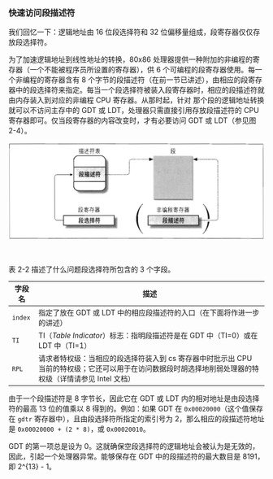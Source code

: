 ### 快速访问段描述符

我们回忆一下：逻辑地址由 16 位段选择符和 32 位偏移量组成，段寄存器仅仅存放段选择符。

为了加速逻辑地址到线性地址的转换，80x86 处理器提供一种附加的非编程的寄存器（一个不能被程序员所设置的寄存器），供 6 个可编程的段寄存器使用。每一个非编程的寄存器含有 8 个字节的段描述符（在前一节已讲述），由相应的段寄存器中的段选择符来指定。每当一个段选择符被装入段寄存器时，相应的段描述符就由内存装入到对应的非编程 CPU 寄存器。从那时起，针对 那个段的逻辑地址转换就可以不访问主存中的 GDT 或 LDT，处理器只需直接引用存放段描述符的 CPU 寄存器即可。仅当段寄存器的内容改变时，才有必要访问 GDT 或 LDT（参见图 2-4）。

![图 2-4：段选择符和段描述符](../static/2_4.jpg)

&emsp;

表 2-2 描述了什么问题段选择符所包含的 3 个字段。

字段名 | 描述
--- | ---
`index` | 指定了放在 GDT 或 LDT 中的相应段描述符的入口（在下面将作进一步的讲述）
`TI` | TI（*Table Indicator*）标志：指明段描述符是在 GDT 中（TI=0）或在 LDT 中（TI=1）
`RPL` | 请求者特权级：当相应的段选择符装入到 cs 寄存器中时批示出 CPU 当前的特权级；它还可以用于在访问数据段时胡选择地削弱处理器的特权级（详情请参见 Intel 文档）

由于一个段描述符是 8 字节长，因此它在 GDT 或 LDT 内的相对地址是由段选择符的最高 13 位的值乘以 8 得到的。例如：如果 GDT 在 `0x00020000`（这个值保存在 `gdtr` 寄存器中），且由段选择符所指定的索引号为 2，那么相应的段描述符地址是 `0x00020000 + (2 * 8)`，或 `0x00020010`。

GDT 的第一项总是设为 0。这就确保空段选择符的逻辑地址会被认为是无效的，因此，引起一个处理器异常。能够保存在 GDT 中的段描述符的最大数目是 8191，即 2^{13} - 1。

